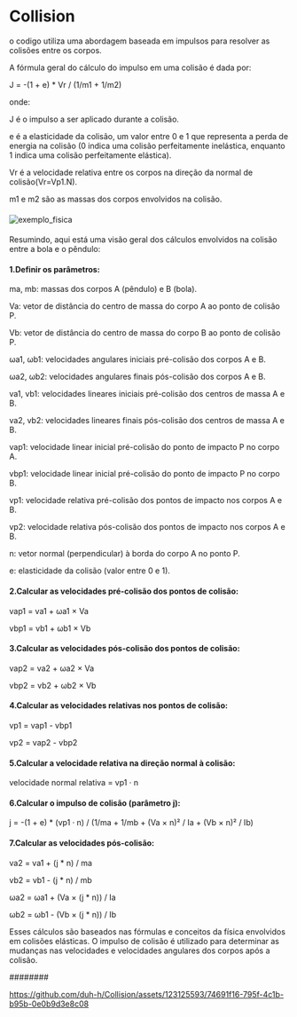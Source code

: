 # Collision


o codigo utiliza uma abordagem baseada em impulsos para resolver as colisões entre os corpos.

A fórmula geral do cálculo do impulso em uma colisão é dada por:

J = -(1 + e) * Vr / (1/m1 + 1/m2)

onde:

J é o impulso a ser aplicado durante a colisão.

e é a elasticidade da colisão, um valor entre 0 e 1 que representa a perda de energia na colisão (0 indica uma colisão perfeitamente inelástica, enquanto 1 indica uma colisão perfeitamente elástica).

Vr é a velocidade relativa entre os corpos na direção da normal de colisão(Vr=Vp1.N).

m1 e m2 são as massas dos corpos envolvidos na colisão.



####
![exemplo_fisica](https://github.com/duh-h/Collision/assets/123125593/f7799f59-cdb8-489e-8cac-14ae5d5a54de)
####

Resumindo, aqui está uma visão geral dos cálculos envolvidos na colisão entre a bola e o pêndulo:

<H4>1.Definir os parâmetros:</H4>

ma, mb: massas dos corpos A (pêndulo) e B (bola).

Va: vetor de distância do centro de massa do corpo A ao ponto de colisão P.

Vb: vetor de distância do centro de massa do corpo B ao ponto de colisão P.

ωa1, ωb1: velocidades angulares iniciais pré-colisão dos corpos A e B.

ωa2, ωb2: velocidades angulares finais pós-colisão dos corpos A e B.

va1, vb1: velocidades lineares iniciais pré-colisão dos centros de massa A e B.

va2, vb2: velocidades lineares finais pós-colisão dos centros de massa A e B.

vap1: velocidade linear inicial pré-colisão do ponto de impacto P no corpo A.

vbp1: velocidade linear inicial pré-colisão do ponto de impacto P no corpo B.

vp1: velocidade relativa pré-colisão dos pontos de impacto nos corpos A e B.

vp2: velocidade relativa pós-colisão dos pontos de impacto nos corpos A e B.

n: vetor normal (perpendicular) à borda do corpo A no ponto P.

e: elasticidade da colisão (valor entre 0 e 1).

<H4>2.Calcular as velocidades pré-colisão dos pontos de colisão:</H4>

vap1 = va1 + ωa1 × Va

vbp1 = vb1 + ωb1 × Vb

<H4>3.Calcular as velocidades pós-colisão dos pontos de colisão:</H4>

vap2 = va2 + ωa2 × Va

vbp2 = vb2 + ωb2 × Vb

<H4>4.Calcular as velocidades relativas nos pontos de colisão:</H4>

vp1 = vap1 - vbp1

vp2 = vap2 - vbp2

<H4>5.Calcular a velocidade relativa na direção normal à colisão:</H4>

velocidade normal relativa = vp1 · n

<H4>6.Calcular o impulso de colisão (parâmetro j):</H4>

j = -(1 + e) * (vp1 · n) / (1/ma + 1/mb + (Va × n)² / Ia + (Vb × n)² / Ib)

<H4>7.Calcular as velocidades pós-colisão:</H4>

va2 = va1 + (j * n) / ma

vb2 = vb1 - (j * n) / mb

ωa2 = ωa1 + (Va × (j * n)) / Ia

ωb2 = ωb1 - (Vb × (j * n)) / Ib

Esses cálculos são baseados nas fórmulas e conceitos da física envolvidos em colisões elásticas. O impulso de colisão é utilizado para determinar as mudanças nas velocidades e velocidades angulares dos corpos após a colisão.





########

https://github.com/duh-h/Collision/assets/123125593/74691f16-795f-4c1b-b95b-0e0b9d3e8c08

